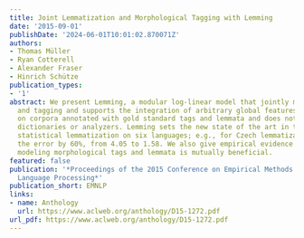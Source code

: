 ```yaml
---
title: Joint Lemmatization and Morphological Tagging with Lemming
date: '2015-09-01'
publishDate: '2024-06-01T10:01:02.870071Z'
authors:
- Thomas Müller
- Ryan Cotterell
- Alexander Fraser
- Hinrich Schütze
publication_types:
- '1'
abstract: We present Lemming, a modular log-linear model that jointly models lemmatization
  and tagging and supports the integration of arbitrary global features. It is trainable
  on corpora annotated with gold standard tags and lemmata and does not rely on morphological
  dictionaries or analyzers. Lemming sets the new state of the art in token-based
  statistical lemmatization on six languages; e.g., for Czech lemmatization, we reduce
  the error by 60%, from 4.05 to 1.58. We also give empirical evidence that jointly
  modeling morphological tags and lemmata is mutually beneficial.
featured: false
publication: '*Proceedings of the 2015 Conference on Empirical Methods in Natural
  Language Processing*'
publication_short: EMNLP
links:
- name: Anthology
  url: https://www.aclweb.org/anthology/D15-1272.pdf
url_pdf: https://www.aclweb.org/anthology/D15-1272.pdf
---
```


